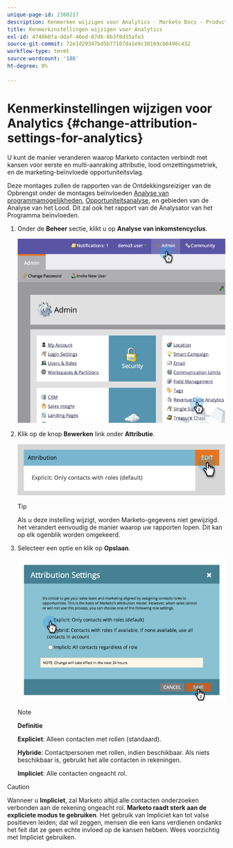 ```yaml
---
unique-page-id: 2360217
description: Kenmerken wijzigen voor Analytics - Marketo Docs - Productdocumentatie
title: Kenmerkinstellingen wijzigen voor Analytics
exl-id: 4740b0fa-ddaf-46ed-87d6-8b3f8d35afe3
source-git-commit: 72e1d29347bd5b77107da1e9c30169cb6490c432
workflow-type: tm+mt
source-wordcount: '188'
ht-degree: 0%

---
```


# Kenmerkinstellingen wijzigen voor Analytics {#change-attribution-settings-for-analytics}

U kunt de manier veranderen waarop Marketo contacten verbindt met kansen voor eerste en multi-aanraking attributie, lood omzettingsmetriek, en de marketing-beïnvloede opportuniteitsvlag.

Deze montages zullen de rapporten van de Ontdekkingsreiziger van de Opbrengst onder de montages beïnvloeden [Analyse van programmamogelijkheden](/help/marketo/product-docs/reporting/revenue-cycle-analytics/program-analytics/understanding-the-program-opportunity-analysis-area.md), [Opportuniteitsanalyse](/help/marketo/product-docs/reporting/revenue-cycle-analytics/revenue-explorer/understanding-opportunity-analysis-in-revenue-explorer.md), en gebieden van de Analyse van het Lood. Dit zal ook het rapport van de Analysator van het Programma beïnvloeden.

1. Onder de **Beheer** sectie, klikt u op **Analyse van inkomstencyclus**.

   ![](assets/image2014-9-24-11-3a55-3a19.png)

1. Klik op de knop **Bewerken** link onder **Attributie**.

   ![](assets/image2014-9-24-11-3a56-3a33.png)

   >[!TIP]
   >
   >Als u deze instelling wijzigt, worden Marketo-gegevens niet gewijzigd. het verandert eenvoudig de manier waarop uw rapporten lopen. Dit kan op elk ogenblik worden omgekeerd.

1. Selecteer een optie en klik op **Opslaan**.

   ![](assets/image2014-9-24-11-3a57-3a39.png)

   >[!NOTE]
   >
   >**Definitie**
   >
   >**Expliciet**: Alleen contacten met rollen (standaard).
   >
   >**Hybride**: Contactpersonen met rollen, indien beschikbaar. Als niets beschikbaar is, gebruikt het alle contacten in rekeningen.
   >
   >**Impliciet**: Alle contacten ongeacht rol.

>[!CAUTION]
>
>Wanneer u **Impliciet**, zal Marketo altijd alle contacten onderzoeken verbonden aan de rekening ongeacht rol. **Marketo raadt sterk aan de expliciete modus te gebruiken**. Het gebruik van Impliciet kan tot valse positieven leiden; dat wil zeggen, mensen die een kans verdienen ondanks het feit dat ze geen echte invloed op de kansen hebben. Wees voorzichtig met Impliciet gebruiken.
